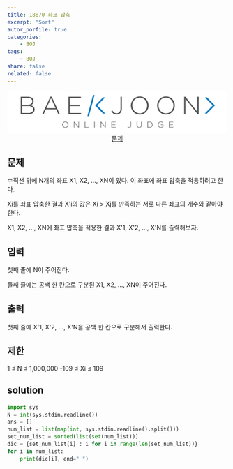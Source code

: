 ```yaml
---
title: 18870 좌표 압축
excerpt: "Sort"
autor_porfile: true
categories:
    - BOJ
tags:
    - BOJ
share: false
related: false
---
```

<div><img src="../../assets/images/bojLogo.png"/></div>
<div align="center"><a href="https://www.acmicpc.net/problem/18870">문제</a></div>

## 문제
수직선 위에 N개의 좌표 X1, X2, ..., XN이 있다. 이 좌표에 좌표 압축을 적용하려고 한다.

Xi를 좌표 압축한 결과 X'i의 값은 Xi > Xj를 만족하는 서로 다른 좌표의 개수와 같아야 한다.

X1, X2, ..., XN에 좌표 압축을 적용한 결과 X'1, X'2, ..., X'N를 출력해보자.

## 입력
첫째 줄에 N이 주어진다.

둘째 줄에는 공백 한 칸으로 구분된 X1, X2, ..., XN이 주어진다.

## 출력
첫째 줄에 X'1, X'2, ..., X'N을 공백 한 칸으로 구분해서 출력한다.

## 제한
1 ≤ N ≤ 1,000,000
-109 ≤ Xi ≤ 109

## solution
~~~python
import sys
N = int(sys.stdin.readline())
ans = []
num_list = list(map(int, sys.stdin.readline().split()))
set_num_list = sorted(list(set(num_list)))
dic = {set_num_list[i] : i for i in range(len(set_num_list))}
for i in num_list:
    print(dic[i], end=" ")
~~~
